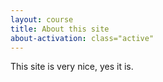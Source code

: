 ```yaml
---
layout: course
title: About this site
about-activation: class="active"
---
```


This site is very nice, yes it is.